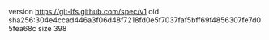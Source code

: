 version https://git-lfs.github.com/spec/v1
oid sha256:304e4ccad446a3f06d48f7218fd0e5f7037faf5bff69f4856307fe7d05fea68c
size 398
